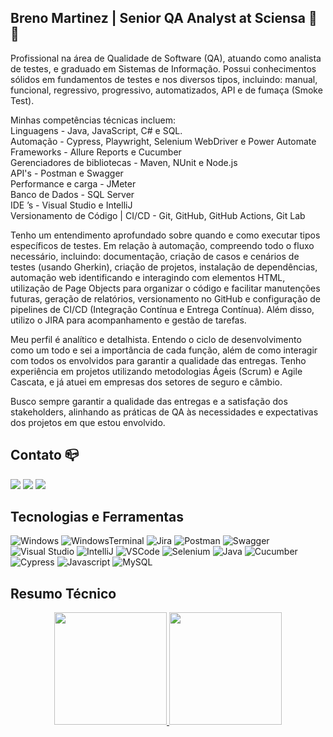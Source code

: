 ## Breno Martinez | Senior QA Analyst at Sciensa 🔎👾

Profissional na área de Qualidade de Software (QA), atuando como analista de testes, e graduado em Sistemas de Informação. Possui conhecimentos sólidos em fundamentos de testes e nos diversos tipos, incluindo: manual, funcional, regressivo, progressivo, automatizados, API e de fumaça (Smoke Test). <br>

Minhas competências técnicas incluem: <br>
 Linguagens - Java, JavaScript, C# e SQL.<br>
 Automação - Cypress, Playwright, Selenium WebDriver e Power Automate<br>
 Frameworks - Allure Reports e Cucumber<br>
 Gerenciadores de bibliotecas - Maven, NUnit e Node.js<br>
 API's - Postman e Swagger<br>
 Performance e carga - JMeter<br>
 Banco de Dados - SQL Server<br>
 IDE ’s - Visual Studio e IntelliJ<br>
 Versionamento de Código | CI/CD - Git, GitHub, GitHub Actions, Git Lab<br>

Tenho um entendimento aprofundado sobre quando e como executar tipos específicos de testes. Em relação à automação, compreendo todo o fluxo necessário, incluindo: documentação, criação de casos e cenários de testes (usando Gherkin), criação de projetos, instalação de dependências, automação web identificando e interagindo com elementos HTML, utilização de Page Objects para organizar o código e facilitar manutenções futuras, geração de relatórios, versionamento no GitHub e configuração de pipelines de CI/CD (Integração Contínua e Entrega Contínua). Além disso, utilizo o JIRA para acompanhamento e gestão de tarefas.<br>

Meu perfil é analítico e detalhista. Entendo o ciclo de desenvolvimento como um todo e sei a importância de cada função, além de como interagir com todos os envolvidos para garantir a qualidade das entregas. Tenho experiência em projetos utilizando metodologias Ágeis (Scrum) e Agile Cascata, e já atuei em empresas dos setores de seguro e câmbio.<br>

Busco sempre garantir a qualidade das entregas e a satisfação dos stakeholders, alinhando as práticas de QA às necessidades e expectativas dos projetos em que estou envolvido.
## Contato 📪

<div> 
  <a href = "https://wa.me/5511970622533"><img src="https://img.shields.io/badge/-whatsapp-%25D366?style=for-the-badge&logo=whatsapp&logoColor=white" target="_blank"></a> 
  <a href = "https://mail.google.com/mail/u/0/#inbox?compose=GTvVlcSBncCHHDszXvPTqnrkZTpkCrcxkRcFDcRJJmwPbWhStRqkfFkCfNnScdKZNtZnnCGZBQBKk"><img src="https://img.shields.io/badge/-Gmail-%23333?style=for-the-badge&logo=gmail&logoColor=white" target="_blank"></a>
  <a href="https://www.linkedin.com/in/breno-martinez/" target="_blank"><img src="https://img.shields.io/badge/-LinkedIn-%230077B5?style=for-the-badge&logo=linkedin&logoColor=white" target="_blank"></a> 
</div>

## Tecnologias e Ferramentas
<img alt="Windows" src="https://img.shields.io/badge/Windows-0078D6?style=for-the-badge&logo=windows&logoColor=white" /> <img alt="WindowsTerminal" src="https://img.shields.io/badge/windows%20terminal-4D4D4D?style=for-the-badge&logo=windows%20terminal&logoColor=white" /> <img alt="Jira" src="https://img.shields.io/badge/Jira-0052CC?style=for-the-badge&logo=Jira&log" /> <img alt="Postman" src="https://img.shields.io/badge/Postman-FF6C37.svg?style=for-the-badge&logo=Postman&logoColor=white" /> <img alt="Swagger" src="https://img.shields.io/badge/swagger-85EA2D.svg?style=for-the-badge&logo=swagger&logoColor=black" />  <img alt="Visual Studio" src="https://img.shields.io/badge/visualstudio-5C2D91.svg?style=for-the-badge&logo=visualstudio&logoColor=white" /> <img alt="IntelliJ" src="https://img.shields.io/badge/IntelliJ_IDEA-000000.svg?style=for-the-badge&logo=intellij-idea&logoColor=white" /> <img alt="VSCode" src="https://img.shields.io/badge/Visual_Studio_Code-0078D4?style=for-the-badge&logo=visual%20studio%20code&logoColor=white" />  <img alt="Selenium" src="https://img.shields.io/badge/Selenium-43B02A.svg?style=for-the-badge&logo=Selenium&logoColor=white" /> <img alt="Java" src="https://img.shields.io/badge/Java-ED8B00?style=for-the-badge&logo=openjdk&logoColor=white" /> <img alt="Cucumber" src="https://img.shields.io/badge/Cucumber-32cd32.svg?style=for-the-badge&logo=Cucumber&logoColor=black" /> <img alt="Cypress" src="https://img.shields.io/badge/Cypress-17202C.svg?style=for-the-badge&logo=Cypress&logoColor=white" /> <img alt="Javascript" src="https://img.shields.io/badge/JavaScript-F7DF1E?style=for-the-badge&logo=javascript&logoColor=black" />  <img alt="MySQL" src="https://img.shields.io/badge/mysql-4479A1.svg?style=for-the-badge&logo=mysql&logoColor=white" />



## Resumo Técnico

<div align="center">
  <a href="https://github.com/bemartinex">
  <img height="180em" src="https://github-readme-stats.vercel.app/api?username=bemartinex&show_icons=true&theme=github_dark&include_all_commits=true&count_private=true"/>
  <img height="180em" src="https://github-readme-stats.vercel.app/api/top-langs/?username=bemartinex&layout=compact&langs_count=7&theme=github_dark"/>
</div>

##
